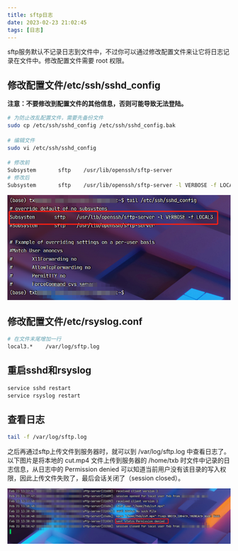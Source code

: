 ```yaml
---
title: sftp日志
date: 2023-02-23 21:02:45
tags: [日志]
---
```


sftp服务默认不记录日志到文件中，不过你可以通过修改配置文件来让它将日志记录在文件中。修改配置文件需要 root 权限。

<!--more-->



## 修改配置文件/etc/ssh/sshd_config

**注意：不要修改到配置文件的其他信息，否则可能导致无法登陆。**

```bash
# 为防止改乱配置文件，需要先备份文件
sudo cp /etc/ssh/sshd_config /etc/ssh/sshd_config.bak

# 编辑文件
sudo vi /etc/ssh/sshd_config

# 修改前
Subsystem       sftp    /usr/lib/openssh/sftp-server
# 修改后
Subsystem       sftp    /usr/lib/openssh/sftp-server -l VERBOSE -f LOCAL3
```

![image-20230224114758221](sftp日志/image-20230224114758221.png)

## 修改配置文件/etc/rsyslog.conf

```bash
# 在文件末尾增加一行
local3.*    /var/log/sftp.log
```

## 重启sshd和rsyslog

```bash
service sshd restart
service rsyslog restart
```

## 查看日志

```bash
tail -f /var/log/sftp.log
```

之后再通过sftp上传文件到服务器时，就可以到 /var/log/sftp.log 中查看日志了。以下图片是将本地的 cut.mp4 文件上传到服务器的 /home/txb 时文件中记录的日志信息，从日志中的 Permission denied 可以知道当前用户没有该目录的写入权限，因此上传文件失败了，最后会话关闭了（session closed）。

![image-20230223211933788](sftp日志/image-20230223211933788.png)

